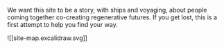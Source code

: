 We want this site to be a story, with ships and voyaging, about people coming together co-creating regenerative futures. If you get lost, this is a first attempt to help you find your way. 

![[site-map.excalidraw.svg]]

